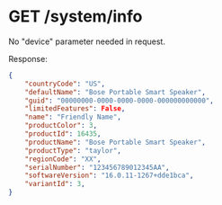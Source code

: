 # GET /system/info

No "device" parameter needed in request.

Response:

```json
{
    "countryCode": "US",
    "defaultName": "Bose Portable Smart Speaker",
    "guid": "00000000-0000-0000-0000-000000000000",
    "limitedFeatures": False,
    "name": "Friendly Name",
    "productColor": 3,
    "productId": 16435,
    "productName": "Bose Portable Smart Speaker",
    "productType": "taylor",
    "regionCode": "XX",
    "serialNumber": "123456789012345AA",
    "softwareVersion": "16.0.11-1267+dde1bca",
    "variantId": 3,
}
```
